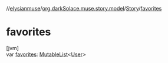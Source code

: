 //[elysianmuse](../../../index.md)/[org.darkSolace.muse.story.model](../index.md)/[Story](index.md)/[favorites](favorites.md)

# favorites

[jvm]\
var [favorites](favorites.md): [MutableList](https://kotlinlang.org/api/latest/jvm/stdlib/kotlin.collections/-mutable-list/index.html)&lt;[User](../../org.darkSolace.muse.user.model/-user/index.md)&gt;

